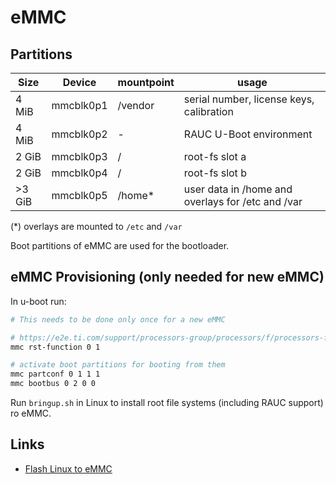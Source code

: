 # eMMC

## Partitions

| Size   | Device    | mountpoint | usage                                             |
|--------|-----------|------------|---------------------------------------------------|
| 4 MiB  | mmcblk0p1 | /vendor    | serial number, license keys, calibration          |
| 4 MiB  | mmcblk0p2 | -          | RAUC U-Boot environment                           |
| 2 GiB  | mmcblk0p3 | /          | root-fs slot a                                    |
| 2 GiB  | mmcblk0p4 | /          | root-fs slot b                                    |
| >3 GiB | mmcblk0p5 | /home*     | user data in /home and overlays for /etc and /var |

(*) overlays are mounted to `/etc` and `/var`

Boot partitions of eMMC are used for the bootloader.

## eMMC Provisioning (only needed for new eMMC)

In u-boot run:

```sh
# This needs to be done only once for a new eMMC

# https://e2e.ti.com/support/processors-group/processors/f/processors-forum/1168342/faq-am62x-how-to-check-and-configure-emmc-flash-rst_n-signal-to-support-warm_reset-from-emmc-booting-on-am62x-sk-e2
mmc rst-function 0 1

# activate boot partitions for booting from them
mmc partconf 0 1 1 1
mmc bootbus 0 2 0 0
```

Run `bringup.sh` in Linux to install root file systems (including RAUC support)
ro eMMC.

## Links

- [Flash Linux to eMMC](https://dev.ti.com/tirex/explore/node?node=A__AdNWBqCVds4ZSqU9osT1tQ__AM62-ACADEMY__uiYMDcq__LATEST)
